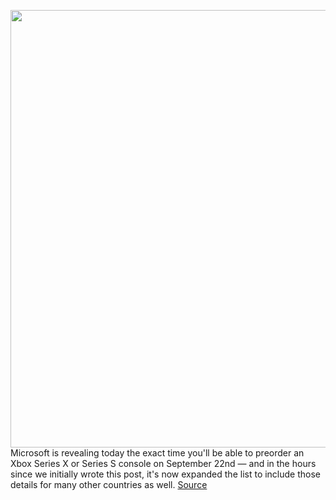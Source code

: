 <img src='https://cdn.vox-cdn.com/thumbor/qCLI3qtAN0B9K46rdGrsa11OH0Y=/0x0:2040x1351/1200x800/filters:focal(857x513:1183x839)/cdn.vox-cdn.com/uploads/chorus_image/image/67426105/twarren_200909_4177_0030.0.0.jpg' width='700px' /><br/>
Microsoft is revealing today the exact time you'll be able to preorder an Xbox Series X or Series S console on September 22nd — and in the hours since we initially wrote this post, it's now expanded the list to include those details for many other countries as well.
<a href='https://www.theverge.com/2020/9/17/21444044/xbox-series-x-s-preorder-time-date-microsoft-retailers'> Source <a/>